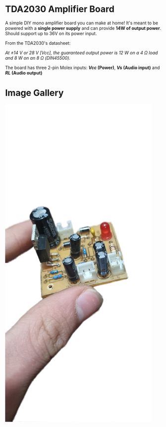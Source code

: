 # TDA2030 Amplifier Board 

A simple DIY mono amplifier board you can make at home! It's meant to be powered with a **single power supply** and can provide **14W of output power**. Should support up to 36V on its power input.

From the TDA2030's datasheet:

*At ±14 V or 28 V [Vcc], the guaranteed output
power is 12 W on a 4 Ω load and 8 W on an 8 Ω
(DIN45500).*

The board has three 2-pin Molex inputs: ***Vcc* (Power)**, ***Vs* (Audio input)** and ***RL* (Audio output)**

# Image Gallery
![Finished board](images/FinishedBoard.png)

